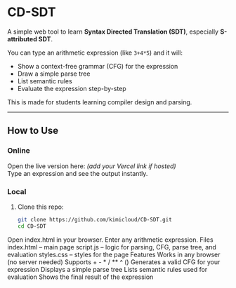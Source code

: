 # CD-SDT

A simple web tool to learn **Syntax Directed Translation (SDT)**, especially **S-attributed SDT**.

You can type an arithmetic expression (like `3+4*5`) and it will:
- Show a context-free grammar (CFG) for the expression
- Draw a simple parse tree
- List semantic rules
- Evaluate the expression step-by-step

This is made for students learning compiler design and parsing.

---

## How to Use

### Online
Open the live version here: *(add your Vercel link if hosted)*  
Type an expression and see the output instantly.

### Local
1. Clone this repo:
   ```bash
   git clone https://github.com/kimicloud/CD-SDT.git
   cd CD-SDT
Open index.html in your browser.
Enter any arithmetic expression.
Files
index.html – main page
script.js – logic for parsing, CFG, parse tree, and evaluation
styles.css – styles for the page
Features
Works in any browser (no server needed)
Supports + - * / ** ^ ()
Generates a valid CFG for your expression
Displays a simple parse tree
Lists semantic rules used for evaluation
Shows the final result of the expression
